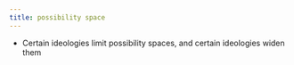 ```yaml
---
title: possibility space
---
```


- Certain ideologies limit possibility spaces, and certain ideologies widen them
